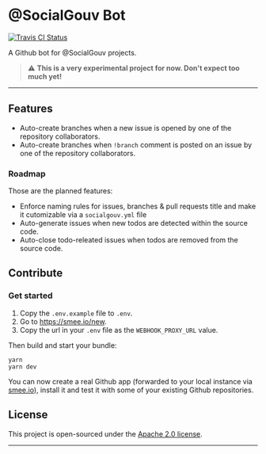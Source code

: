 # @SocialGouv Bot

[![Travis CI Status][img-travis]][link-travis]

A Github bot for @SocialGouv projects.

> :warning: **This is a very experimental project for now. Don't expect too much yet!**

---

## Features

-   Auto-create branches when a new issue is opened by one of the repository collaborators.
-   Auto-create branches when `!branch` comment is posted on an issue by one of the repository
    collaborators.

### Roadmap

Those are the planned features:

-   Enforce naming rules for issues, branches & pull requests title and make it cutomizable via a
    `socialgouv.yml` file
-   Auto-generate issues when new todos are detected within the source code.
-   Auto-close todo-releated issues when todos are removed from the source code.

## Contribute

### Get started

1. Copy the `.env.example` file to `.env`.
2. Go to https://smee.io/new.
3. Copy the url in your `.env` file as the `WEBHOOK_PROXY_URL` value.

Then build and start your bundle:

```
yarn
yarn dev
```

You can now create a real Github app (forwarded to your local instance via
[smee.io](https://smee.io/)), install it and test it with some of your existing Github repositories.

## License

This project is open-sourced under the [Apache 2.0 license][link-license].

---

[img-travis]: https://img.shields.io/travis/SocialGouv/bot.svg?style=flat-square
[link-license]: https://github.com/SocialGouv/bot/blob/master/LICENSE
[link-travis]: https://travis-ci.com/SocialGouv/bot

